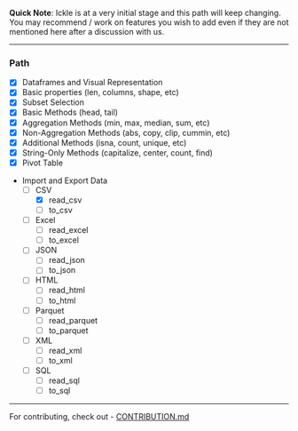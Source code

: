 <b>Quick Note</b>: Ickle is at a very initial stage and this path will keep changing. You may recommend / work on features you wish to add even if they are not mentioned here after a discussion with us.

<hr />

### Path

- [x]  Dataframes and Visual Representation
- [x]  Basic properties (len, columns, shape, etc)
- [x]  Subset Selection
- [x]  Basic Methods (head, tail)
- [x]  Aggregation Methods (min, max, median, sum, etc)
- [x]  Non-Aggregation Methods (abs, copy, clip, cummin, etc)
- [x]  Additional Methods (isna, count, unique, etc)
- [x]  String-Only Methods (capitalize, center, count, find)
- [x]  Pivot Table
- Import and Export Data
    - [ ]  CSV
        - [x]  read_csv
        - [ ]  to_csv
    - [ ]  Excel
        - [ ]  read_excel
        - [ ]  to_excel
    - [ ]  JSON
        - [ ]  read_json
        - [ ]  to_json
    - [ ]  HTML
        - [ ]  read_html
        - [ ]  to_html
    - [ ]  Parquet
        - [ ]  read_parquet
        - [ ]  to_parquet
    - [ ]  XML
        - [ ]  read_xml
        - [ ]  to_xml
    - [ ]  SQL
        - [ ]  read_sql
        - [ ]  to_sql

<hr />

For contributing, check out - [CONTRIBUTION.md](CONTRIBUTION.md)